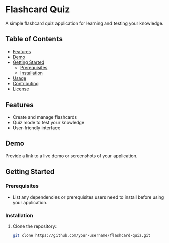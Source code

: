 # Flashcard Quiz

A simple flashcard quiz application for learning and testing your knowledge.

## Table of Contents

- [Features](#features)
- [Demo](#demo)
- [Getting Started](#getting-started)
  - [Prerequisites](#prerequisites)
  - [Installation](#installation)
- [Usage](#usage)
- [Contributing](#contributing)
- [License](#license)

## Features

- Create and manage flashcards
- Quiz mode to test your knowledge
- User-friendly interface

## Demo

Provide a link to a live demo or screenshots of your application.

## Getting Started

### Prerequisites

- List any dependencies or prerequisites users need to install before using your application.

### Installation

1. Clone the repository:

   ```bash
   git clone https://github.com/your-username/flashcard-quiz.git
